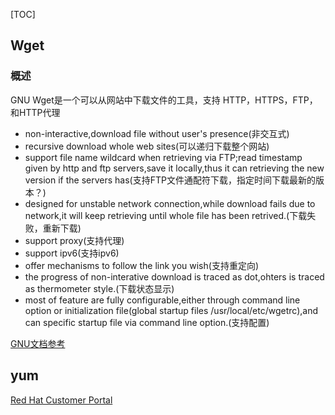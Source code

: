 [TOC]

## Wget 

### 概述

GNU Wget是一个可以从网站中下载文件的工具，支持 HTTP，HTTPS，FTP，和HTTP代理

- non-interactive,download file without user's presence(非交互式)
- recursive download whole web sites(可以递归下载整个网站) 
- support file name wildcard when retrieving via FTP;read timestamp given by http and ftp servers,save it locally,thus it can retrieving the new version if the servers has(支持FTP文件通配符下载，指定时间下载最新的版本？)
- designed for unstable network connection,while download fails due to network,it will keep retrieving until whole file has been retrived.(下载失败，重新下载)
- support proxy(支持代理)
- support ipv6(支持ipv6)
- offer mechanisms to follow the link you wish(支持重定向)
- the progress of non-interative download is traced as dot,ohters is traced as thermometer style.(下载状态显示)
- most of feature are fully configurable,either through command line option or initialization file(global startup files /usr/local/etc/wgetrc),and can specific startup file via command line option.(支持配置)


[GNU文档参考](https://www.gnu.org/software/wget/manual/wget.html)


## yum

[ Red Hat Customer Portal](https://access.redhat.com/solutions/9934)